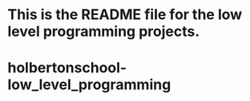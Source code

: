 # This is the README file for the low level programming projects.
# holbertonschool-low_level_programming
